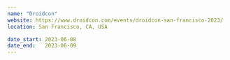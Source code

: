 ```yaml
---
name: "Droidcon"
website: https://www.droidcon.com/events/droidcon-san-francisco-2023/
location: San Francisco, CA, USA

date_start: 2023-06-08
date_end:   2023-06-09
---
```


